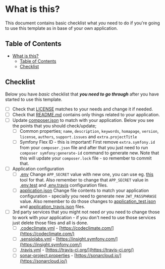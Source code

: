 # What is this?

This document contains basic checklist what _you_ need to do if you're going to
use this template as in base of your own application.

## Table of Contents

* [What is this?](#what-is-this)
   * [Table of Contents](#table-of-contents)
   * [Checklist](#checklist)

## Checklist

Below you have _basic_ checklist that **_you need to go through_** after you have
started to use this template.

* [ ] Check that [LICENSE](../LICENSE) matches to your needs and change it if
      needed.
* [ ] Check that [README.md](../README.md) contains only things related to your
      application. 
* [ ] Update [composer.json](../composer.json) to match with your application.
      Below you see the points that you should check/update;
    * [ ] Common properties; `name`, `description`, `keywords`, `homapage`, 
          `version`, `license`, `authors`, `support.issues` and
          `extra.projectTitle`
    * [ ] Symfony Flex ID - this is important! First remove `extra.symfony.id`
          from your `composer.json` file and after that you just need to run
          `composer symfony:generate-id` command to generate new. Note that
          this will update your `composer.lock` file - so remember to commit
          that.
* [ ] Application configuration
    * [ ] [.env](../.env) Change `APP_SECRET` value with new one, you can use
          eg. [this](http://nux.net/secret) tool for that. Also remember to
          change that `APP_SECRET` value in [.env.test](../.env.test) and
          [.env.travis](../.env.travis) configuration files.
    * [ ] [application.json](../secrets/application.json) Change file contents
          to match your application configuration - specially you need to
          generate new `JWT_PASSPHRASE` value. Also remember to do those
          changes to [application_test.json](../secrets/application_test.json)
          and [application_travis.json](../secrets/application_travis.json)
          files.
* [ ] 3rd party services that you might not need _or_ you need to change those
      to work with _your_ application - if you don't need to use those services
      just delete those files and all is done.
    * [ ] [.codeclimate.yml](../.codeclimate.yml) - [https://codeclimate.com/](https://codeclimate.com/)
    * [ ] [.sensiolabs.yml](../.sensiolabs.yml) - [https://insight.symfony.com/](https://insight.symfony.com/)
    * [ ] [.travis.yml](../.travis.yml) - [https://travis-ci.org/](https://travis-ci.org/)
    * [ ] [sonar-project.properties](../sonar-project.properties) - [https://sonarcloud.io/](https://sonarcloud.io/)
